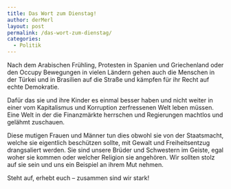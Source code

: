 ```yaml
---
title: Das Wort zum Dienstag!
author: derMerl
layout: post
permalink: /das-wort-zum-dienstag/
categories:
  - Politik
---
```

Nach dem Arabischen Frühling, Protesten in Spanien und Griechenland oder den Occupy Bewegungen in vielen Ländern gehen auch die Menschen in der Türkei und in Brasilien auf die Straße und kämpfen für ihr Recht auf echte Demokratie.

Dafür das sie und ihre Kinder es einmal besser haben und nicht weiter in einer vom Kapitalismus und Korruption zerfressenen Welt leben müssen. Eine Welt in der die Finanzmärkte herrschen und Regierungen machtlos und gelähmt zuschauen.

Diese mutigen Frauen und Männer tun dies obwohl sie von der Staatsmacht, welche sie eigentlich beschützen sollte, mit Gewalt und Freiheitsentzug drangsaliert werden. Sie sind unsere Brüder und Schwestern im Geiste, egal woher sie kommen oder welcher Religion sie angehören. Wir sollten stolz auf sie sein und uns ein Beispiel an ihrem Mut nehmen.

Steht auf, erhebt euch &#8211; zusammen sind wir stark!